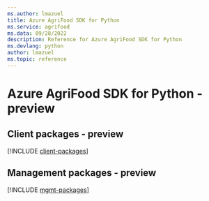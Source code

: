 ```yaml
---
ms.author: lmazuel
title: Azure AgriFood SDK for Python
ms.service: agrifood
ms.data: 09/28/2022
description: Reference for Azure AgriFood SDK for Python
ms.devlang: python
author: lmazuel
ms.topic: reference
---
```

# Azure AgriFood SDK for Python - preview

## Client packages - preview
[!INCLUDE [client-packages](agrifood-client-index.md)]
## Management packages - preview
[!INCLUDE [mgmt-packages](agrifood-mgmt-index.md)]